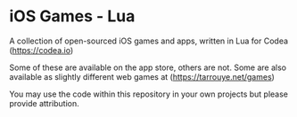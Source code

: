 # iOS Games - Lua
A collection of open-sourced iOS games and apps, written in Lua for Codea (https://codea.io)

Some of these are available on the app store, others are not. 
Some are also available as slightly different web games at (https://tarrouye.net/games)

You may use the code within this repository in your own projects but please provide attribution.
